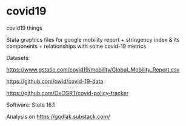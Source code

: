 # covid19
covid19 things

Stata graphics files for google mobility report + stringency index & its components + relationships with some covid-19 metrics

Datasets: 

https://www.gstatic.com/covid19/mobility/Global_Mobility_Report.csv

https://github.com/owid/covid-19-data

https://github.com/OxCGRT/covid-policy-tracker 

Software: Stata 16.1

Analysis on https://godlak.substack.com/
